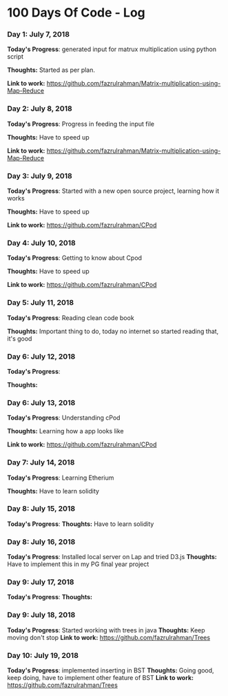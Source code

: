 # 100 Days Of Code - Log

### Day 1: July 7, 2018 

**Today's Progress**: generated input for matrux multiplication using python script

**Thoughts:** Started as per plan.

**Link to work:** https://github.com/fazrulrahman/Matrix-multiplication-using-Map-Reduce

### Day 2: July 8, 2018 

**Today's Progress**: Progress in feeding the input file

**Thoughts:** Have to speed up

**Link to work:** https://github.com/fazrulrahman/Matrix-multiplication-using-Map-Reduce

### Day 3: July 9, 2018 

**Today's Progress**: Started with a new open source project, learning how it works

**Thoughts:** Have to speed up

**Link to work:** https://github.com/fazrulrahman/CPod

### Day 4: July 10, 2018 

**Today's Progress**: Getting to know about Cpod

**Thoughts:** Have to speed up

**Link to work:** https://github.com/fazrulrahman/CPod

### Day 5: July 11, 2018 

**Today's Progress**: Reading clean code book

**Thoughts:** Important thing to do, today no internet so started reading that, it's good

### Day 6: July 12, 2018 

**Today's Progress**: 

**Thoughts:** 

### Day 6: July 13, 2018 

**Today's Progress**: Understanding cPod

**Thoughts:** Learning how a app looks like

**Link to work:** https://github.com/fazrulrahman/CPod

### Day 7: July 14, 2018 

**Today's Progress**: Learning Etherium

**Thoughts:** Have to learn solidity

### Day 8: July 15, 2018 

**Today's Progress**: 
**Thoughts:** Have to learn solidity

### Day 8: July 16, 2018 

**Today's Progress**: Installed local server on Lap and tried D3.js 
**Thoughts:** Have to implement this in my PG final year project

### Day 9: July 17, 2018 

**Today's Progress**: 
**Thoughts:** 

### Day 9: July 18, 2018 

**Today's Progress**: Started working with trees in java
**Thoughts:** Keep moving don't stop
**Link to work:** https://github.com/fazrulrahman/Trees

### Day 10: July 19, 2018 

**Today's Progress**: implemented inserting in BST
**Thoughts:** Going good, keep doing, have to implement other feature of BST
**Link to work:** https://github.com/fazrulrahman/Trees

<!-- ### Day 0: February 30, 2016 (Example 2)
##### (delete me or comment me out)

**Today's Progress**: Fixed CSS, worked on canvas functionality for the app.

**Thoughts**: I really struggled with CSS, but, overall, I feel like I am slowly getting better at it. Canvas is still new for me, but I managed to figure out some basic functionality.

**Link(s) to work**: [Calculator App](http://www.example.com)


### Day 1: June 27, Monday

**Today's Progress**: I've gone through many exercises on FreeCodeCamp.

**Thoughts** I've recently started coding, and it's a great feeling when I finally solve an algorithm challenge after a lot of attempts and hours spent.

**Link(s) to work**
1. [Find the Longest Word in a String](https://www.freecodecamp.com/challenges/find-the-longest-word-in-a-string)
2. [Title Case a Sentence](https://www.freecodecamp.com/challenges/title-case-a-sentence) -->

